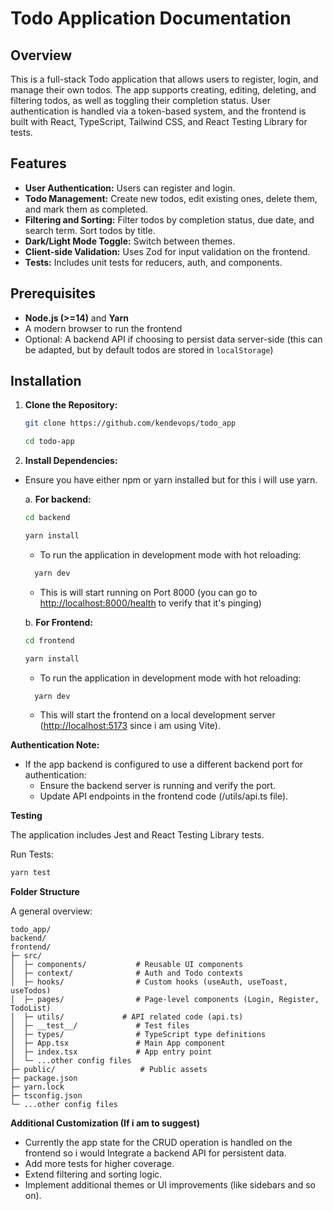 # Todo Application Documentation

## Overview

This is a full-stack Todo application that allows users to register, login, and manage their own todos. The app supports creating, editing, deleting, and filtering todos, as well as toggling their completion status. User authentication is handled via a token-based system, and the frontend is built with React, TypeScript, Tailwind CSS, and React Testing Library for tests.

## Features

- **User Authentication:** Users can register and login.
- **Todo Management:** Create new todos, edit existing ones, delete them, and mark them as completed.
- **Filtering and Sorting:** Filter todos by completion status, due date, and search term. Sort todos by title.
- **Dark/Light Mode Toggle:** Switch between themes.
- **Client-side Validation:** Uses Zod for input validation on the frontend.
- **Tests:** Includes unit tests for reducers, auth, and components.

## Prerequisites

- **Node.js (>=14)** and **Yarn**
- A modern browser to run the frontend
- Optional: A backend API if choosing to persist data server-side (this can be adapted, but by default todos are stored in `localStorage`)

## Installation

1. **Clone the Repository:**

   ```bash
   git clone https://github.com/kendevops/todo_app

   cd todo-app
   ```

2. **Install Dependencies:**

- Ensure you have either npm or yarn installed but for this i will use yarn.

  a. **For backend:**

  ```bash
  cd backend

  yarn install
  ```

  - To run the application in development mode with hot reloading:

  ```bash
    yarn dev
  ```

  - This is will start running on Port 8000 (you can go to <http://localhost:8000/health> to verify that it's pinging)

  b. **For Frontend:**

  ```bash
  cd frontend

  yarn install

  ```

  - To run the application in development mode with hot reloading:

  ```bash
    yarn dev
  ```

  - This will start the frontend on a local development server (<http://localhost:5173> since i am using Vite).

**Authentication Note:**

- If the app backend is configured to use a different backend port for authentication:
  - Ensure the backend server is running and verify the port.
  - Update API endpoints in the frontend code (/utils/api.ts file).

**Testing**

The application includes Jest and React Testing Library tests.

Run Tests:

```bash
yarn test
```

**Folder Structure**

A general overview:

```
todo_app/
backend/
frontend/
├─ src/
│  ├─ components/           # Reusable UI components
│  ├─ context/              # Auth and Todo contexts
│  ├─ hooks/                # Custom hooks (useAuth, useToast, useTodos)
│  ├─ pages/                # Page-level components (Login, Register, TodoList)
│  ├─ utils/             # API related code (api.ts)
│  ├─ __test__/             # Test files
│  ├─ types/                # TypeScript type definitions
│  ├─ App.tsx               # Main App component
│  ├─ index.tsx             # App entry point
│  └─ ...other config files
├─ public/                   # Public assets
├─ package.json
├─ yarn.lock
├─ tsconfig.json
└─ ...other config files

```

**Additional Customization (If i am to suggest)**

- Currently the app state for the CRUD operation is handled on the frontend so i would Integrate a backend API for persistent data.
- Add more tests for higher coverage.
- Extend filtering and sorting logic.
- Implement additional themes or UI improvements (like sidebars and so on).
